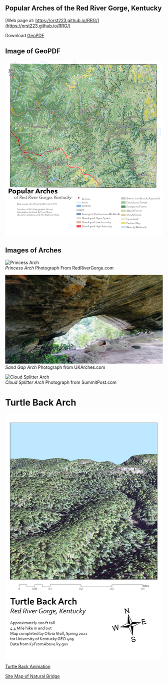 


## Popular Arches of the Red River Gorge, Kentucky 
[Web page at: https://orst223.github.io/RRG/](https://orst223.github.io/RRG/) 

Download [GeoPDF](basemap/rrg.pdf)

## Image of GeoPDF
![Image of GeoPDF](basemap/RRG.jpg)


## Images of Arches 

![Princess Arch](https://toredrivergorge.files.wordpress.com/2011/03/princess-arch-3.jpg)  
*Princess Arch* Photograph From RedRiverGorge.com

![Sand Gap Arch](basemap/sandgap.jpg)
*Sand Gap Arch* Photograph from UKArches.com

![Cloud Splitter Arch](https://sp-images.summitpost.org/940419.JPG?auto=format&fit=max&ixlib=php-2.1.1&q=35&w=500&s=15ef757bab2fe5bccc1f583589442e0d)   
*Cloud Splitter Arch* Photograph from SummitPost.com


# Turtle Back Arch 
![Turtle Back Arch](TB_arch.jpg)

[Turtle Back Animation](TBArch.mp4)


[Site Map of Natural Bridge](https://api.mapbox.com/styles/v1/orst223/ckoa54zij2b4c18s5z36gkzck.html?fresh=true&title=view&access_token=pk.eyJ1Ijoib3JzdDIyMyIsImEiOiJja25lb2NqNm0xZ2M1MnBvMGtmOWVycHZnIn0.6kH5yUL641buzTECqM4b5A)
